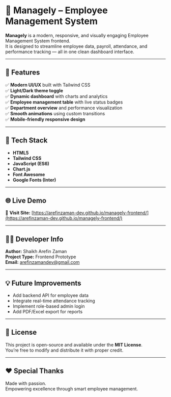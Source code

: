 # 🧭 Managely – Employee Management System

**Managely** is a modern, responsive, and visually engaging Employee Management System frontend.  
It is designed to streamline employee data, payroll, attendance, and performance tracking — all in one clean dashboard interface.

---

## 🌟 Features

✅ **Modern UI/UX** built with Tailwind CSS  
✅ **Light/Dark theme toggle**  
✅ **Dynamic dashboard** with charts and analytics  
✅ **Employee management table** with live status badges  
✅ **Department overview** and performance visualization  
✅ **Smooth animations** using custom transitions  
✅ **Mobile-friendly responsive design**

---

## 🧰 Tech Stack

- **HTML5**
- **Tailwind CSS**
- **JavaScript (ES6)**
- **Chart.js**
- **Font Awesome**
- **Google Fonts (Inter)**

---

## 🌐 Live Demo

🔗 **Visit Site:** [https://arefinzaman-dev.github.io/managely-frontend/](https://arefinzaman-dev.github.io/managely-frontend/)

---

## 👨‍💻 Developer Info

**Author:** Shaikh Arefin Zaman  
**Project Type:** Frontend Prototype  
**Email:** arefinzamandev@gmail.com  

---

## 💡 Future Improvements

- Add backend API for employee data  
- Integrate real-time attendance tracking  
- Implement role-based admin login  
- Add PDF/Excel export for reports  

---

## 📄 License

This project is open-source and available under the **MIT License**.  
You’re free to modify and distribute it with proper credit.

---

## ❤️ Special Thanks

Made with passion.  
Empowering excellence through smart employee management.
